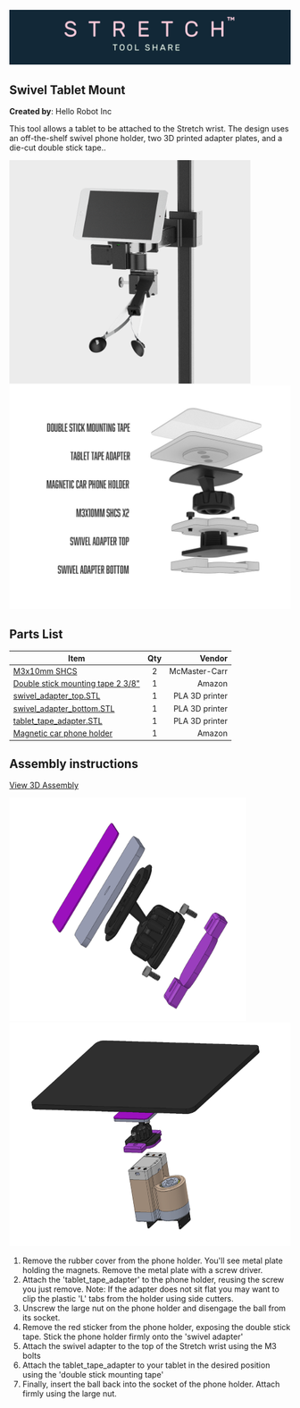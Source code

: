 ![image](../../images/banner.png)

## Swivel Tablet Mount

**Created by**: Hello Robot Inc

This tool allows a tablet to be attached to the Stretch wrist. The design uses an off-the-shelf swivel phone holder, two 3D printed adapter plates, and a die-cut double stick tape..

<img src="images/STRETCH_IPAD_1.png" alt="image" height="400" />

<img src="images/Tablet_swivel_mount_ASM_1.jpg" alt="image" height="400" />

## Parts List

| Item                                                                                                                                         | Qty | Vendor           |
|----------------------------------------------------------------------------------------------------------------------------------------------|:-------------:| -----: |
| [M3x10mm SHCS](https://www.mcmaster.com/91290A115/)                                                     | 2 | McMaster-Carr|
| [Double stick mounting tape 2 3/8"](https://www.amazon.com/gp/product/B09VRXDMWW/ref=ppx_yo_dt_b_search_asin_title?ie=UTF8&psc=1) | 1 | Amazon |
| [swivel_adapter_top.STL](CAD/swivel_adapter_top.STL)                                                    | 1 | PLA 3D printer |
| [swivel_adapter_bottom.STL](CAD/swivel_adapter_bottom.STL)                                              | 1 | PLA 3D printer |                          
| [tablet_tape_adapter.STL](CAD/tablet_tape_adapter.STL)                                                  | 1 | PLA 3D printer |
| [Magnetic car phone holder](https://www.amazon.com/gp/product/B075XZBKBQ/ref=ppx_yo_dt_b_search_asin_title?ie=UTF8&th=1) | 1 | Amazon |

## Assembly instructions
[View 3D Assembly](CAD/ASSEM_ball_swivel.STEP)

<img src="images/ball_assembly_exploded.png" alt="image" height="400" />

<img src="images/tablet_assembly_exploded.png" alt="image" height="400" />

1. Remove the rubber cover from the phone holder. You'll see metal plate holding the magnets. Remove the metal plate with a screw driver.
2. Attach the 'tablet_tape_adapter' to the phone holder, reusing the screw you just remove. Note: If the adapter does not sit flat you may want to clip the plastic 'L' tabs from the holder using side cutters.
3. Unscrew the large nut on the phone holder and disengage the ball from its socket.
4. Remove the red sticker from the phone holder, exposing the double stick tape. Stick the phone holder firmly onto the 'swivel adapter'
5. Attach the swivel adapter to the top of the Stretch wrist using the M3 bolts
6. Attach the tablet_tape_adapter to your tablet in the desired position using the 'double stick mounting tape'
7. Finally, insert the ball back into the socket of the phone holder. Attach firmly using the large nut.
